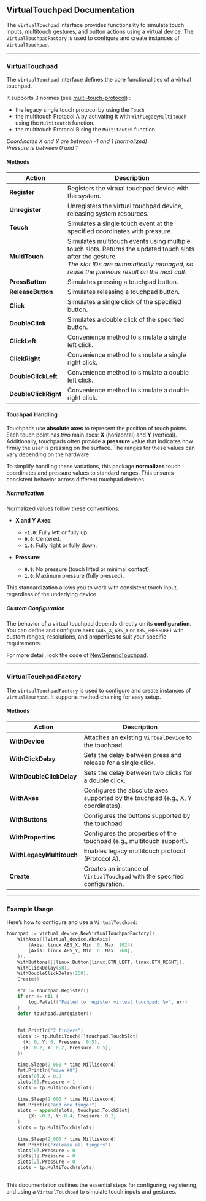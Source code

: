 ## VirtualTouchpad Documentation

The `VirtualTouchpad` interface provides functionality to simulate touch inputs, multitouch gestures, and button actions using a virtual device. 
The `VirtualTouchpadFactory` is used to configure and create instances of `VirtualTouchpad`.

---

### **VirtualTouchpad**

The `VirtualTouchpad` interface defines the core functionalities of a virtual touchpad.

It supports 3 normes (see [multi-touch-protocol](https://www.kernel.org/doc/Documentation/input/multi-touch-protocol.txt)) : 
- the legacy single touch protocol by using the `Touch`
- the multitouch Protocol A by activating it with `WithLegacyMultitouch` using the `Multitoutch` function.
- the multitouch Protocol B sing the `Multitoutch` function.

_Coordinates X and Y are between -1 and 1 (normalized)_  
_Pressure is between 0 and 1_

#### **Methods**

| **Action**           | **Description**                                                                                                   |
|----------------------|-------------------------------------------------------------------------------------------------------------------|
| **Register**         | Registers the virtual touchpad device with the system.                                                            |
| **Unregister**       | Unregisters the virtual touchpad device, releasing system resources.                                              |
| **Touch**            | Simulates a single touch event at the specified coordinates with pressure.                                        |
| **MultiTouch**       | Simulates multitouch events using multiple touch slots. Returns the updated touch slots after the gesture.<br>_The slot IDs are automatically managed, so reuse the previous result on the next call._ |
| **PressButton**      | Simulates pressing a touchpad button.                                                                             |
| **ReleaseButton**    | Simulates releasing a touchpad button.                                                                            |
| **Click**            | Simulates a single click of the specified button.                                                                 |
| **DoubleClick**      | Simulates a double click of the specified button.                                                                 |
| **ClickLeft**        | Convenience method to simulate a single left click.                                                               |
| **ClickRight**       | Convenience method to simulate a single right click.                                                              |
| **DoubleClickLeft**  | Convenience method to simulate a double left click.                                                               |
| **DoubleClickRight** | Convenience method to simulate a double right click.                                                             |


#### **Touchpad Handling**

Touchpads use **absolute axes** to represent the position of touch points. Each touch point has two main axes: **X** (horizontal) and **Y** (vertical). 
Additionally, touchpads often provide a **pressure** value that indicates how firmly the user is pressing on the surface. 
The ranges for these values can vary depending on the hardware.

To simplify handling these variations, this package **normalizes** touch coordinates and pressure values to standard ranges. 
This ensures consistent behavior across different touchpad devices.

##### **Normalization**

Normalized values follow these conventions:
- **X and Y Axes**:
  - **`-1.0`**: Fully left or fully up.
  - **`0.0`**: Centered.
  - **`1.0`**: Fully right or fully down.

- **Pressure**:
  - **`0.0`**: No pressure (touch lifted or minimal contact).
  - **`1.0`**: Maximum pressure (fully pressed).

This standardization allows you to work with consistent touch input, regardless of the underlying device.

##### **Custom Configuration**

The behavior of a virtual touchpad depends directly on its **configuration**. You can define and configure axes (`ABS_X`, `ABS_Y` or `ABS_PRESSURE`) with custom ranges, resolutions, and properties to suit your specific requirements.

For more detail, look the code of [NewGenericTouchpad](../touchpad/GenericTouchpad.go).

---

### **VirtualTouchpadFactory**

The `VirtualTouchpadFactory` is used to configure and create instances of `VirtualTouchpad`. It supports method chaining for easy setup.

#### **Methods**

| **Action**               | **Description**                                                                                 |
|--------------------------|-------------------------------------------------------------------------------------------------|
| **WithDevice**           | Attaches an existing `VirtualDevice` to the touchpad.                                           |
| **WithClickDelay**       | Sets the delay between press and release for a single click.                                    |
| **WithDoubleClickDelay** | Sets the delay between two clicks for a double click.                                           |
| **WithAxes**             | Configures the absolute axes supported by the touchpad (e.g., X, Y coordinates).                |
| **WithButtons**          | Configures the buttons supported by the touchpad.                                              |
| **WithProperties**       | Configures the properties of the touchpad (e.g., multitouch support).                           |
| **WithLegacyMultitouch** | Enables legacy multitouch protocol (Protocol A).                                                |
| **Create**               | Creates an instance of `VirtualTouchpad` with the specified configuration.                      |


---

### **Example Usage**

Here’s how to configure and use a `VirtualTouchpad`:

```go
touchpad := virtual_device.NewVirtualTouchpadFactory().
    WithAxes([]virtual_device.AbsAxis{
        {Axis: linux.ABS_X, Min: 0, Max: 1024},
        {Axis: linux.ABS_Y, Min: 0, Max: 768},
    }).
    WithButtons([]linux.Button{linux.BTN_LEFT, linux.BTN_RIGHT}).
    WithClickDelay(50).
    WithDoubleClickDelay(250).
	Create()
    
    err := touchpad.Register()
    if err != nil {
        log.Fatalf("Failed to register virtual touchpad: %v", err)
    }
    defer touchpad.Unregister()
    
    
    fmt.Println("2 fingers")
    slots := tp.MultiTouch([]touchpad.TouchSlot{
      {X: 0, Y: 0, Pressure: 0.5},
      {X: 0.2, Y: 0.2, Pressure: 0.5},
    })
    
    time.Sleep(2_000 * time.Millisecond)
    fmt.Println("move #0")
    slots[0].X = 0.8
    slots[0].Pressure = 1
    slots = tp.MultiTouch(slots)
    
    time.Sleep(2_000 * time.Millisecond)
    fmt.Println("add one finger")
    slots = append(slots, touchpad.TouchSlot{
        {X: -0.3, Y:-0.4, Pressure: 0.2}
	)
    slots = tp.MultiTouch(slots)
    
    time.Sleep(2_000 * time.Millisecond)
    fmt.Println("release all fingers")
    slots[0].Pressure = 0
    slots[1].Pressure = 0
    slots[2].Pressure = 0
    slots = tp.MultiTouch(slots)
    

```

This documentation outlines the essential steps for configuring, registering, and using a `VirtualTouchpad` to simulate touch inputs and gestures.
